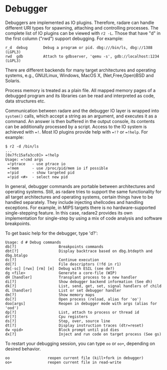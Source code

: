 # Debugger

Debuggers are implemented as IO plugins. Therefore, radare can handle different URI types for spawning, attaching and controlling processes. The complete list of IO plugins can be viewed with `r2 -L`. Those that have "d" in the first column ("rwd") support debugging. For example:
```
r_d  debug       Debug a program or pid. dbg:///bin/ls, dbg://1388 (LGPL3)
rwd  gdb         Attach to gdbserver, 'qemu -s', gdb://localhost:1234 (LGPL3)
```
There are different backends for many target architectures and operating systems, e.g., GNU/Linux, Windows, MacOS X, (Net,Free,Open)BSD and Solaris.

Process memory is treated as a plain file. All mapped memory pages of a debugged program and its libraries can be read and interpreted as code, data structures etc.

Communication between radare and the debugger IO layer is wrapped into `system()` calls, which accept a string as an argument, and executes it as a command. An answer is then buffered in the output console, its contents can be additionally processed by a script. Access to the IO system is achieved with `=!`. Most IO plugins provide help with `=!?` or `=!help`. For example:
```
$ r2 -d /bin/ls
...
[0x7fc15afa3cc0]> =!help
Usage: =!cmd args
 =!ptrace   - use ptrace io
 =!mem      - use /proc/pid/mem io if possible
 =!pid      - show targeted pid
 =!pid <#>  - select new pid
```
In general, debugger commands are portable between architectures and operating systems. Still, as radare tries to support the same functionality for all target architectures and operating systems, certain things have to be handled separately. They include injecting shellcodes and handling exceptions. For example, in MIPS targets there is no hardware-supported single-stepping feature. In this case, radare2 provides its own implementation for single-step by using a mix of code analysis and software breakpoints.

To get basic help for the debugger, type 'd?':
```
Usage: d # Debug commands
db[?]                   Breakpoints commands
dbt[?]                  Display backtrace based on dbg.btdepth and dbg.btalgo
dc[?]                   Continue execution
dd[?]                   File descriptors (!fd in r1)
de[-sc] [rwx] [rm] [e]  Debug with ESIL (see de?)
dg <file>               Generate a core-file (WIP)
dH [handler]            Transplant process to a new handler
di[?]                   Show debugger backend information (See dh)
dk[?]                   List, send, get, set, signal handlers of child
dL [handler]            List or set debugger handler
dm[?]                   Show memory maps
do[?]                   Open process (reload, alias for 'oo')
doo[args]               Reopen in debugger mode with args (alias for 'ood')
dp[?]                   List, attach to process or thread id
dr[?]                   Cpu registers
ds[?]                   Step, over, source line
dt[?]                   Display instruction traces (dtr=reset)
dw <pid>                Block prompt until pid dies
dx[?]                   Inject and run code on target process (See gs)
```
To restart your debugging session, you can type `oo` or `oo+`, depending on desired behavior.
```
oo                 reopen current file (kill+fork in debugger)
oo+                reopen current file in read-write
```
